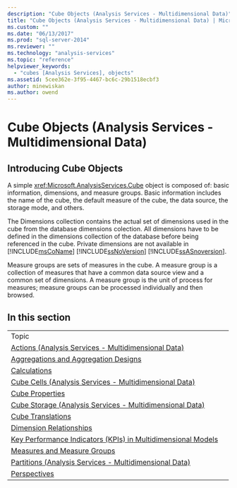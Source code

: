 ```yaml
---
description: "Cube Objects (Analysis Services - Multidimensional Data)"
title: "Cube Objects (Analysis Services - Multidimensional Data) | Microsoft Docs"
ms.custom: ""
ms.date: "06/13/2017"
ms.prod: "sql-server-2014"
ms.reviewer: ""
ms.technology: "analysis-services"
ms.topic: "reference"
helpviewer_keywords: 
  - "cubes [Analysis Services], objects"
ms.assetid: 5cee362e-3f95-4467-bc6c-29b1518ecbf3
author: minewiskan
ms.author: owend
---
```

# Cube Objects (Analysis Services - Multidimensional Data)
    
## Introducing Cube Objects  
 A simple <xref:Microsoft.AnalysisServices.Cube> object is composed of: basic information, dimensions, and measure groups. Basic information includes the name of the cube, the default measure of the cube, the data source, the storage mode, and others.  
  
 The Dimensions collection contains the actual set of dimensions used in the cube from the database dimensions colection. All dimensions have to be defined in the dimensions collection of the database before being referenced in the cube. Private dimensions are not available in [!INCLUDE[msCoName](../../includes/msconame-md.md)] [!INCLUDE[ssNoVersion](../../includes/ssnoversion-md.md)] [!INCLUDE[ssASnoversion](../../includes/ssasnoversion-md.md)].  
  
 Measure groups are sets of measures in the cube. A measure group is a collection of measures that have a common data source view and a common set of dimensions. A measure group is the unit of process for measures; measure groups can be processed individually and then browsed.  
  
## In this section  
  
|||  
|-|-|  
|Topic||  
|[Actions &#40;Analysis Services - Multidimensional Data&#41;](../multidimensional-models/actions-analysis-services-multidimensional-data.md)||  
|[Aggregations and Aggregation Designs](aggregations-and-aggregation-designs.md)||  
|[Calculations](calculations.md)||  
|[Cube Cells &#40;Analysis Services - Multidimensional Data&#41;](cube-cells-analysis-services-multidimensional-data.md)||  
|[Cube Properties](cube-properties-multidimensional-model-programming.md)||  
|[Cube Storage &#40;Analysis Services - Multidimensional Data&#41;](cube-storage-analysis-services-multidimensional-data.md)||  
|[Cube Translations](cube-translations.md)||  
|[Dimension Relationships](dimension-relationships.md)||  
|[Key Performance Indicators &#40;KPIs&#41; in Multidimensional Models](../multidimensional-models/key-performance-indicators-kpis-in-multidimensional-models.md)||  
|[Measures and Measure Groups](../multidimensional-models/measures-and-measure-groups.md)||  
|[Partitions &#40;Analysis Services - Multidimensional Data&#41;](partitions-analysis-services-multidimensional-data.md)||  
|[Perspectives](perspectives.md)||  
  
  
